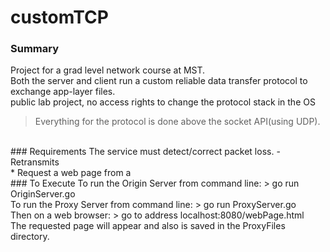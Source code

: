 customTCP
=========

### Summary
Project for a grad level network course at MST. <br>
Both the server and client run a custom reliable data transfer protocol to exchange app-layer files. <br>
public lab project, no access rights to change the protocol stack in the OS

> Everything for the protocol is done above the socket API(using UDP).

<br>
### Requirements
The service must detect/correct packet loss.
- Retransmits 

<br>
* Request a web page from a 

<br>
### To Execute
To run the Origin Server from command line: 
> go run OriginServer.go 

<br>
To run the Proxy Server from command line: 
> go run ProxyServer.go

<br>
Then on a web browser:
> go to address localhost:8080/webPage.html 

<br>
The requested page will appear and also is saved in the ProxyFiles directory.
